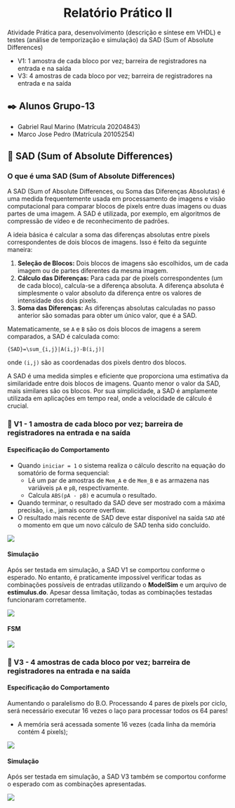 # <h1 align="center">Relatório Prático II</h1>

Atividade Prática para, desenvolvimento (descrição e síntese em VHDL) e testes (análise de temporização e simulação) da SAD  (Sum of Absolute Differences)

* V1: 1 amostra de cada bloco por vez; barreira de registradores na entrada e na saída
* V3: 4 amostras de cada bloco por vez; barreira de registradores na entrada e na saída

## ✒️ Alunos Grupo-13

- Gabriel Raul Marino (Matrícula 20204843)
- Marco Jose Pedro (Matrícula 20105254)

## 📄 SAD (Sum of Absolute Differences)

### O que é uma SAD (Sum of Absolute Differences)

A SAD (Sum of Absolute Differences, ou Soma das Diferenças Absolutas) é uma medida frequentemente usada em processamento de imagens e visão computacional 
para comparar blocos de pixels entre duas imagens ou duas partes de uma imagem. 
A SAD é utilizada, por exemplo, em algoritmos de compressão de vídeo e de reconhecimento de padrões.

A ideia básica é calcular a soma das diferenças absolutas entre pixels correspondentes de dois blocos de imagens. Isso é feito da seguinte maneira:

1. **Seleção de Blocos:** Dois blocos de imagens são escolhidos, um de cada imagem ou de partes diferentes da mesma imagem.
2. **Cálculo das Diferenças:** Para cada par de pixels correspondentes (um de cada bloco), calcula-se a diferença absoluta. A diferença absoluta é simplesmente o valor absoluto da diferença entre os valores de intensidade dos dois pixels.
3. **Soma das Diferenças:** As diferenças absolutas calculadas no passo anterior são somadas para obter um único valor, que é a SAD.

Matematicamente, se `A`  e `B` são os dois blocos de imagens a serem comparados, a SAD é calculada como:

`{SAD}=\sum_{i,j}|A(i,j)-B(i,j)|`

onde `(i,j)` são as coordenadas dos pixels dentro dos blocos.

A SAD é uma medida simples e eficiente que proporciona uma estimativa da similaridade entre dois blocos de imagens. 
Quanto menor o valor da SAD, mais similares são os blocos. Por sua simplicidade, a SAD é amplamente utilizada em aplicações em tempo real, 
onde a velocidade de cálculo é crucial.

### 📄 V1 - 1 amostra de cada bloco por vez; barreira de registradores na entrada e na saída

#### Especificação do Comportamento

- Quando `iniciar = 1` o sistema realiza o cálculo descrito na equação do somatório de forma sequencial:
  - Lê um par de amostras de `Mem_A` e de `Mem_B` e as armazena nas variáveis `pA` e `pB`, respectivamente.
  - Calcula `ABS(pA - pB)` e acumula o resultado.
- Quando terminar, o resultado da SAD deve ser mostrado com a máxima precisão, i.e., jamais ocorre overflow.
- O resultado mais recente de SAD deve estar disponível na saída `SAD` até o momento em que um novo cálculo de SAD tenha sido concluído.

![](https://iili.io/JpMIfta.png)

#### Simulação

Após ser testada em simulação, a SAD V1 se comportou conforme o esperado. No entanto, é praticamente impossível verificar todas as combinações possíveis de entradas utilizando o **ModelSim** e um arquivo de **estimulus.do**. Apesar dessa limitação, todas as combinações testadas funcionaram corretamente.

![](https://iili.io/JpVNvsa.png)

#### FSM

![](https://iili.io/JpMIWNe.png)

### 📄 V3 - 4 amostras de cada bloco por vez; barreira de registradores na entrada e na saída

#### Especificação do Comportamento

Aumentando o paralelismo do B.O.
 Processando 4 pares de pixels por ciclo, será necessário executar 16 vezes o laço para processar todos os 64 pares!
- A memória será acessada somente 16 vezes (cada linha da memória contém 4 pixels);

![](https://iili.io/JpMu5Gf.png)

#### Simulação

Após ser testada em simulação, a SAD V3 também se comportou conforme o esperado com as combinações apresentadas.

![](https://iili.io/JpMvTNI.png)
